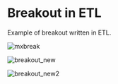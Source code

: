 # Breakout in ETL

Example of breakout written in ETL.

![mxbreak](https://github.com/user-attachments/assets/9c1a41c3-23fa-4a92-af92-bd5b06c2341c)

![breakout_new](https://github.com/user-attachments/assets/f0bf59af-3776-414d-943f-2ce5cc06ae3f)

![breakout_new2](https://github.com/user-attachments/assets/de1037b7-916e-42bf-8153-8675b7661454)
